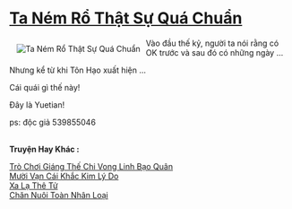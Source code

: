 <a href="https://truyentiki.com/ta-nem-ro-that-su-qua-chuan.33484/" title="Ta Ném Rổ Thật Sự Quá Chuẩn"><h1>Ta Ném Rổ Thật Sự Quá Chuẩn</h1></a><div style="display:table"><img align="right" style="float: left; padding: 10px;" src="https://truyentiki.com/a/img/str/src/ta-nem-ro-that-su-qua-chuan-1591199819.jpg" alt="Ta Ném Rổ Thật Sự Quá Chuẩn">Vào đầu thế kỷ, người ta nói rằng có OK trước và sau đó có những ngày ... <p></p> Nhưng kể từ khi Tôn Hạo xuất hiện ... <p></p> Cái quái gì thế này! <p></p> Đây là Yuetian! <p></p> ps: độc giả 539855046</div><p><br><b>Truyện Hay Khác :</b></p><a href="https://truyentiki.com/tro-choi-giang-the-chi-vong-linh-bao-quan.33483/" alt="Trò Chơi Giáng Thế Chi Vong Linh Bạo Quân">Trò Chơi Giáng Thế Chi Vong Linh Bạo Quân</a><br/><a href="https://github.com/nownovels/top500/tree/master/truyenhay/33857/" alt="Mười Vạn Cái Khắc Kim Lý Do">Mười Vạn Cái Khắc Kim Lý Do</a><br/><a href="https://github.com/nownovels/top500/tree/master/truyenhay/33925/" alt="Xa Lạ Thê Tử">Xa Lạ Thê Tử</a><br/><a href="https://github.com/nownovels/top500/tree/master/truyenhay/33753/" alt="Chăn Nuôi Toàn Nhân Loại">Chăn Nuôi Toàn Nhân Loại</a><br/>